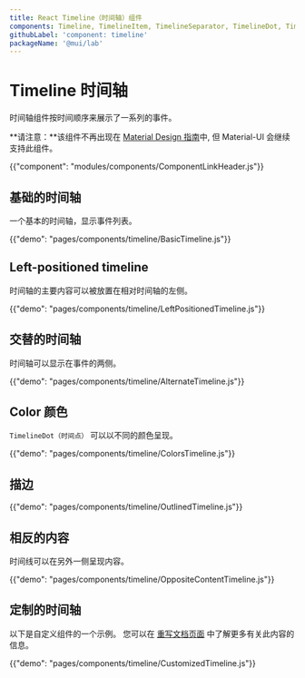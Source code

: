 ```yaml
---
title: React Timeline（时间轴）组件
components: Timeline, TimelineItem, TimelineSeparator, TimelineDot, TimelineConnector, TimelineContent, TimelineOppositeContent
githubLabel: 'component: timeline'
packageName: '@mui/lab'
---
```


# Timeline 时间轴

<p class="description">时间轴组件按时间顺序来展示了一系列的事件。</p>

**请注意：**该组件不再出现在 [Material Design 指南](https://material.io/)中, 但 Material-UI 会继续支持此组件。

{{"component": "modules/components/ComponentLinkHeader.js"}}

## 基础的时间轴

一个基本的时间轴，显示事件列表。

{{"demo": "pages/components/timeline/BasicTimeline.js"}}

## Left-positioned timeline

时间轴的主要内容可以被放置在相对时间轴的左侧。

{{"demo": "pages/components/timeline/LeftPositionedTimeline.js"}}

## 交替的时间轴

时间轴可以显示在事件的两侧。

{{"demo": "pages/components/timeline/AlternateTimeline.js"}}

## Color 颜色

`TimelineDot（时间点）` 可以以不同的颜色呈现。

{{"demo": "pages/components/timeline/ColorsTimeline.js"}}

## 描边

{{"demo": "pages/components/timeline/OutlinedTimeline.js"}}

## 相反的内容

时间线可以在另外一侧呈现内容。

{{"demo": "pages/components/timeline/OppositeContentTimeline.js"}}

## 定制的时间轴

以下是自定义组件的一个示例。 您可以在 [重写文档页面](/customization/how-to-customize/) 中了解更多有关此内容的信息。

{{"demo": "pages/components/timeline/CustomizedTimeline.js"}}

